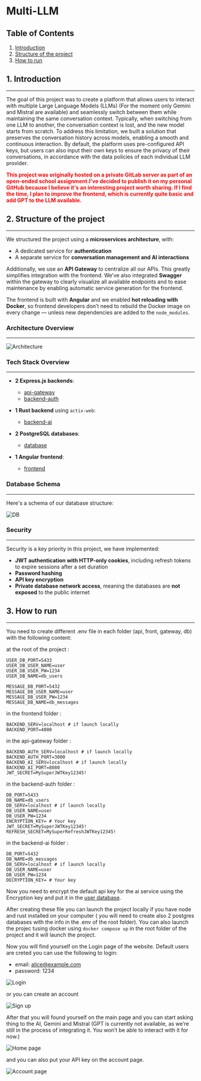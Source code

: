 # Multi-LLM
## Table of Contents
1. [Introduction](#1-introduction)
2. [Structure of the project](#2-structure-of-the-project)
3. [How to run](#3-how-to-run)

## 1. Introduction
***
The goal of this project was to create a platform that allows users to interact with multiple Large Language Models (LLMs) (For the moment only Gemini and Mistral are available) and seamlessly switch between them while maintaining the same conversation context.
Typically, when switching from one LLM to another, the conversation context is lost, and the new model starts from scratch. To address this limitation, we built a solution that preserves the conversation history across models, enabling a smooth and continuous interaction.
By default, the platform uses pre-configured API keys, but users can also input their own keys to ensure the privacy of their conversations, in accordance with the data policies of each individual LLM provider.

<span style="color: red; font-weight: bold;">This project was originally hosted on a private GitLab server as part of an open-ended school assignment.I've decided to publish it on my personal GitHub because I believe it's an interesting project worth sharing. If I find the time, I plan to improve the frontend, which is currently quite basic and add GPT to the LLM available.</span>


## 2. Structure of the project
***
We structured the project using a **microservices architecture**, with:

- A dedicated service for **authentication**
- A separate service for **conversation management and AI interactions**

Additionally, we use an **API Gateway** to centralize all our APIs. This greatly simplifies integration with the frontend. We’ve also integrated **Swagger** within the gateway to clearly visualize all available endpoints and to ease maintenance by enabling automatic service generation for the frontend.

The frontend is built with **Angular** and we enabled **hot reloading with Docker**, so frontend developers don’t need to rebuild the Docker image on every change — unless new dependencies are added to the `node_modules`.

### Architecture Overview
***

![Architecture](./assets/Architecture.jpg)

### Tech Stack Overview
***

- **2 Express.js backends**:
  - [api-gateway](./api-gateway/)
  - [backend-auth](./backend-auth)

- **1 Rust backend** using `actix-web`:
  - [backend-ai](./backend-ai)

- **2 PostgreSQL databases**:
  - [database](./database)

- **1 Angular frontend**:
  - [frontend](./frontend)

### Database Schema
***

Here's a schema of our database structure:

![DB](./assets/DB_table.png)

### Security
***

Security is a key priority in this project, we have implemented:

- **JWT authentication with HTTP-only cookies**, including refresh tokens to expire sessions after a set duration
- **Password hashing**
- **API key encryption**
- **Private database network access**, meaning the databases are **not exposed** to the public internet


## 3. How to run
***
You need to create different .env file in each folder (api, front, gateway, db) with the following content:

at the root of the project : 
```
USER_DB_PORT=5433
USER_DB_USER_NAME=user
USER_DB_USER_PW=1234
USER_DB_NAME=db_users

MESSAGE_DB_PORT=5432
MESSAGE_DB_USER_NAME=user
MESSAGE_DB_USER_PW=1234
MESSAGE_DB_NAME=db_messages
```

in the frontend folder :
```
BACKEND_SERV=localhost # if launch locally
BACKEND_PORT=4000
```

in the api-gateway folder :
```
BACKEND_AUTH_SERV=localhost # if launch locally
BACKEND_AUTH_PORT=3000
BACKEND_AI_SERV=localhost # if launch locally
BACKEND_AI_PORT=8080
JWT_SECRET=MySuperJWTKey12345!
```

in the backend-auth folder :
```
DB_PORT=5433
DB_NAME=db_users
DB_SERV=localhost # if launch locally
DB_USER_NAME=user
DB_USER_PW=1234
ENCRYPTION_KEY= # Your key
JWT_SECRET=MySuperJWTKey12345!
REFRESH_SECRET=MySuperRefreshJWTKey12345!
```

in the backend-ai folder :
```
DB_PORT=5432
DB_NAME=db_messages
DB_SERV=localhost # if launch locally
DB_USER_NAME=user
DB_USER_PW=1234
DECRYPTION_KEY= # Your key
```

Now you need to encrypt the default api key for the ai service using the Encryption key and put it in the [user database](./database/db_users.sql).

After creating these file you can launch the project locally if you have node and rust installed on your computer ( you will need to create also 2 postgres databases with the info in the .env of the root folder). You can also launch the projec tusing docker using ```docker compose up``` in the root folder of the project and it will launch the project.

Now you will find yourself on the Login page of the website. Default users are creted you can use the following to login:
- email: alice@example.com
- password: 1234

![Login](./assets/Login.png)

or you can create an account

![Sign up](./assets/Sign-up.png)

After that you will found yourself on the main page and you can start asking thing to the AI, Gemini and Mistral (GPT is currently not available, as we’re still in the process of integrating it. You won’t be able to interact with it for now.) 

![Home page](./assets/Home-page.png)

and you can also put your API key on the account page.

![Account page](./assets/Acount-page.png)
